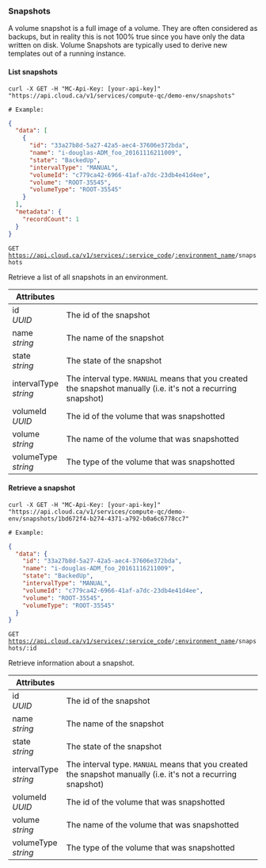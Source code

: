 ### Snapshots

 A volume snapshot is a full image of a volume. They are often considered as backups, but in reality this is not 100% true since you have only the data written on disk. Volume Snapshots are typically used to derive new templates out of a running instance.

<!-------------------- LIST SNAPSHOTS -------------------->

#### List snapshots

```shell
curl -X GET -H "MC-Api-Key: [your-api-key]"
"https://api.cloud.ca/v1/services/compute-qc/demo-env/snapshots"

# Example:
```
```json
{
  "data": [
    {
      "id": "33a27b8d-5a27-42a5-aec4-37606e372bda",
      "name": "i-douglas-ADM_foo_20161116211009",
      "state": "BackedUp",
      "intervalType": "MANUAL",
      "volumeId": "c779ca42-6966-41af-a7dc-23db4e41d4ee",
      "volume": "ROOT-35545",
      "volumeType": "ROOT-35545"
    }
  ],
  "metadata": {
    "recordCount": 1
  }
}
```

<code>GET https://api.cloud.ca/v1/services/<a href="#service-connections">:service_code</a>/<a href="#environments">:environment_name</a>/snapshots</code>

Retrieve a list of all snapshots in an environment.

Attributes | &nbsp;
---------- | -----
id<br/>*UUID* | The id of the snapshot
name<br/>*string* | The name of the snapshot
state<br/>*string* | The state of the snapshot
intervalType<br/>*string* | The interval type. `MANUAL` means that you created the snapshot manually (i.e. it's not a recurring snapshot)
volumeId<br/>*UUID* | The id of the volume that was snapshotted
volume<br/>*string* | The name of the volume that was snapshotted
volumeType<br/>*string* | The type of the volume that was snapshotted

<!-------------------- RETRIEVE A SNAPSHOT -------------------->

#### Retrieve a snapshot

```shell
curl -X GET -H "MC-Api-Key: [your-api-key]"
"https://api.cloud.ca/v1/services/compute-qc/demo-env/snapshots/1bd672f4-b274-4371-a792-b0a6c6778cc7"

# Example:
```
```json
{
  "data": {
    "id": "33a27b8d-5a27-42a5-aec4-37606e372bda",
    "name": "i-douglas-ADM_foo_20161116211009",
    "state": "BackedUp",
    "intervalType": "MANUAL",
    "volumeId": "c779ca42-6966-41af-a7dc-23db4e41d4ee",
    "volume": "ROOT-35545",
    "volumeType": "ROOT-35545"
  }
}
```

<code>GET https://api.cloud.ca/v1/services/<a href="#service-connections">:service_code</a>/<a href="#environments">:environment_name</a>/snapshots/:id</code>

Retrieve information about a snapshot.

Attributes | &nbsp;
---------- | -----
id<br/>*UUID* | The id of the snapshot
name<br/>*string* | The name of the snapshot
state<br/>*string* | The state of the snapshot
intervalType<br/>*string* | The interval type. `MANUAL` means that you created the snapshot manually (i.e. it's not a recurring snapshot)
volumeId<br/>*UUID* | The id of the volume that was snapshotted
volume<br/>*string* | The name of the volume that was snapshotted
volumeType<br/>*string* | The type of the volume that was snapshotted
